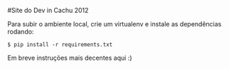 #Site do Dev in Cachu 2012

Para subir o ambiente local, crie um virtualenv e instale as dependências rodando:

    $ pip install -r requirements.txt

Em breve instruções mais decentes aqui :)
